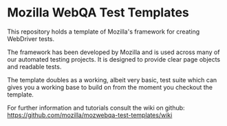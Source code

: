 Mozilla WebQA Test Templates
============================

This repository holds a template of Mozilla's framework for creating WebDriver tests.

The framework has been developed by Mozilla and is used across many of our automated
testing projects. It is designed to provide clear page objects and readable tests.

The template doubles as a working, albeit very basic, test suite which can gives
you a working base to build on from the moment you checkout the template.

For further information and tutorials consult the wiki on github:
https://github.com/mozilla/mozwebqa-test-templates/wiki